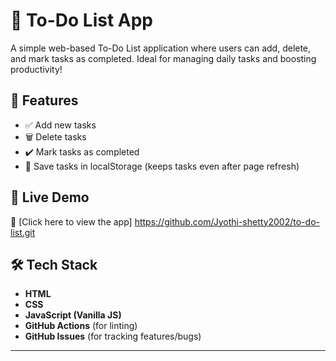 # 📝 To-Do List App

A simple web-based To-Do List application where users can add, delete, and mark tasks as completed. Ideal for managing daily tasks and boosting productivity!

## 🌟 Features

- ✅ Add new tasks
- 🗑️ Delete tasks
- ✔️ Mark tasks as completed
- 💾 Save tasks in localStorage (keeps tasks even after page refresh)

## 🚀 Live Demo

🔗 [Click here to view the app] https://github.com/Jyothi-shetty2002/to-do-list.git

## 🛠 Tech Stack

- **HTML**
- **CSS**
- **JavaScript (Vanilla JS)**
- **GitHub Actions** (for linting)
- **GitHub Issues** (for tracking features/bugs)

---
